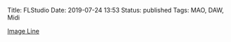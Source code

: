 Title: FLStudio
Date: 2019-07-24 13:53
Status: published
Tags: MAO, DAW, Midi

[Image Line](https://www.image-line.com/flstudio/)
